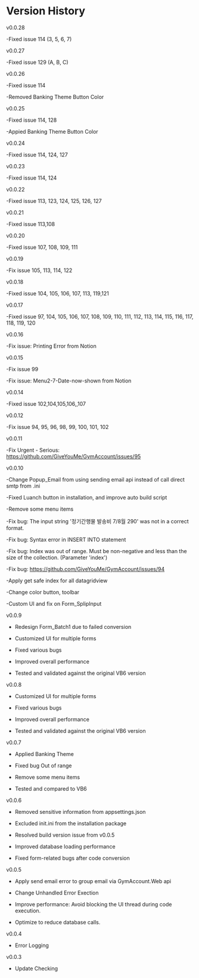 # Version History

v0.0.28

-Fixed issue 114 (3, 5, 6, 7)

v0.0.27

-Fixed issue 129 (A, B, C)

v0.0.26

-Fixed issue 114

-Removed Banking Theme Button Color

v0.0.25

-Fixed issue 114, 128

-Appied Banking Theme Button Color

v0.0.24

-Fixed issue  114, 124, 127

v0.0.23

-Fixed issue 114, 124

v0.0.22

-Fixed issue 113, 123, 124, 125, 126, 127

v0.0.21

-Fixed issue 113,108

v0.0.20

-Fixed issue 107, 108, 109, 111

v0.0.19

-Fix issue 105, 113, 114, 122

v0.0.18

-Fixed issue 104, 105, 106, 107, 113, 119,121

v0.0.17

-Fixed issue 97, 104, 105, 106, 107, 108, 109, 110, 111, 112, 113, 114, 115, 116, 117, 118, 119, 120

v0.0.16

-Fix issue: Printing Error from Notion

v0.0.15

-Fix issue 99

-Fix issue: Menu2-7-Date-now-shown from Notion

v0.0.14

-Fixed issue 102,104,105,106,,107

v0.0.12

-Fix issue 94, 95, 96, 98, 99, 100, 101, 102

v0.0.11

-Fix Urgent - Serious: https://github.com/GiveYouMe/GymAccount/issues/95

v0.0.10

-Change Popup_Email from using sending email api instead of call direct smtp from .ini

-Fixed Luanch button in installation, and improve auto build script

-Remove some menu items

-Fix bug: The input string '정기간행물 발송비 7/8월 290' was not in a correct format.

-Fix bug: Syntax error in INSERT INTO statement

-Fix bug: Index was out of range. Must be non-negative and less than the size of the collection. (Parameter 'index')

-Fix bug: https://github.com/GiveYouMe/GymAccount/issues/94

-Apply get safe index for all datagridview

-Change color button, toolbar

-Custom UI and fix on Form_SplipInput


v0.0.9


- Redesign Form_Batch1 due to failed conversion

- Customized UI for multiple forms

- Fixed various bugs

- Improved overall performance

- Tested and validated against the original VB6 version

v0.0.8

- Customized UI for multiple forms

- Fixed various bugs

- Improved overall performance

- Tested and validated against the original VB6 version
 
v0.0.7

- Applied Banking Theme

- Fixed bug Out of range

- Remove some menu items

- Tested and compared to VB6



v0.0.6

  - Removed sensitive information from appsettings.json
  
  - Excluded init.ini from the installation package
  
  - Resolved build version issue from v0.0.5
  
  - Improved database loading performance
  
  - Fixed form-related bugs after code conversion

v0.0.5

- Apply send email error to group email via GymAccount.Web api

- Change Unhandled Error Exection

- Improve performance: Avoid blocking the UI thread during code execution.

- Optimize to reduce database calls.

v0.0.4

- Error Logging

v0.0.3

- Update Checking
